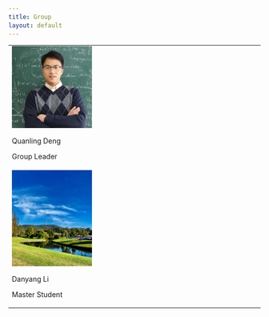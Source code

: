 ```yaml
---
title: Group
layout: default
---
```



<table class="fixed">
  <col width="200"/>
  <col width="200"/>
  <col width="200"/>
  <tr>
    <td> <!-- Quanling Deng -->
        <div class="card" style="width: 10rem;">
          <a href="" title="" class="card-image hover-overlay" target="_blank">
          <img src="images/QuanlingDeng.jpg" alt="" class="img-responsive">
          </a>  
          <div class="card-text">
            <p>Quanling Deng</p>
            <!-- <h4><a href="" target="_blank">Quanling Deng</a></h4> -->
            <div class="card-desription">
              <p>Group Leader</p>
            </div>
          </div>
        </div>
    </td>
 </tr>
  
 <tr>
    <td> <!-- Danyang Li -->
        <div class="card" style="width: 10rem;">
          <a href="" title="" class="card-image hover-overlay" target="_blank">
          <img src="images/bg.jpg" alt="" class="img-responsive">
          </a>  
          <div class="card-text">
            <p>Danyang Li</p>
            <!-- <h4><a href="" target="_blank">Danyang Li</a></h4> -->
            <div class="card-desription">
              <p>Master Student</p>
            </div>
          </div>
        </div>
    </td>
 </tr>
</table> 
